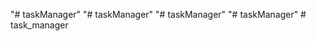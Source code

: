 "# taskManager" 
"# taskManager" 
"# taskManager" 
"# taskManager" 
#   t a s k _ m a n a g e r  
 